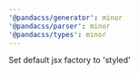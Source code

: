 ```yaml
---
'@pandacss/generator': minor
'@pandacss/parser': minor
'@pandacss/types': minor
---
```


Set default jsx factory to 'styled'

